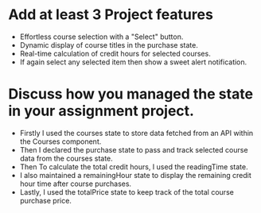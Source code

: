# Add at least 3 Project features

- Effortless course selection with a "Select" button.
- Dynamic display of course titles in the purchase state.
- Real-time calculation of credit hours for selected courses.
- If again select any selected item then show a sweet alert notification.

# Discuss how you managed the state in your assignment project.
 
- Firstly I  used the courses state to store data fetched from an API within the Courses component.
- Then I declared the purchase state to pass and track selected course data from the courses state.
- Then To calculate the total credit hours, I used the readingTime state.
- I also maintained a remainingHour state to display the remaining credit hour time after course purchases.
- Lastly, I used the totalPrice state to keep track of the total course purchase price.


